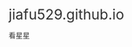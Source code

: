 # jiafu529.github.io
看星星
<!DOCTYPE html>
<html lang="en">

<head>
    <meta charset="UTF-8">
    <meta name="viewport" content="width=device-width, initial-scale=1.0">
    <meta http-equiv="X-UA-Compatible" content="ie=edge">
    <title>Document</title>
    <style>
        * {
            margin: 0;
            padding: 0;
            box-sizing: border-box;
        }

        html,
        body {
            min-height: 100%;
        }

        body {
            font-family: "Microsoft YaHei";
            font-size: 14px;
            color: #333;
        }

        h1,
        h2,
        h3,
        h4,
        h5,
        h6 {
            font-weight: normal;
        }

        ul,
        ol {
            list-style: none;
        }

        a {
            text-decoration: none;
            color: #232323;
        }

        img {
            border: none;
            vertical-align: middle;
        }

        .clearfix:after {
            content: ".";
            width: 0;
            height: 0;
            visibility: hidden;
            display: block;
            clear: both;
            overflow: hidden;
        }

        .fl {
            float: left
        }

        .fr {
            float: right
        }

        table {
            border-collapse: collapse;
            table-layout: fixed;
        }

        input,
        textarea {
            outline: none;
            border: none;
        }

        .body {
            width: 1000px;
            margin: 0 auto;
        }

        .head {
            height: 70px;
            background-color: #c20c0c;
        }

        .h a {
            font-size: 18px;
            display: block;
            width: 207px;
            height: 70px;
            background: url(image/wyx.png);
            text-indent: -999px;
            overflow: hidden;
        }

        .h {
            float: left;
        }

        .body ul li {
            float: left;
        }

        .head_in {
            position: relative;
        }

        .head_in ul {
            position: absolute;
            right: 100px;
            top: 22px;cursor: pointer;
        }

        .head_in ul li {
            font-size: 18px;
            color: #fff;
            font-weight: 700;
            margin-left: 60px;
        }

        .box {
            height: 460px;
            overflow: hidden;
            position: relative;
        }

        .box ul {
            position: absolute;
            left: 0;
            top: 0px;
            width: 5000px;
        }

        .box ul li {
            width: 1000px;
            float: left;
        }

        .box li img {
            width: 100%;
        }

        .box ol {
            position: absolute;
            left: 50%;
            bottom: 10px;
            margin-left: -100px;
        }

        .box ol li {
            margin-right: 20px;
            float: left;
            width: 40px;
            height: 10px;
            background-color: #fff;
            border-radius: 3px;
        }

        .box .bgc {
            background-color: #c20c0c;
        }

        .box span {
            width: 40px;
            height: 40px;
            position: absolute;
            left: 5px;
            top: 50%;
            margin-top: -20px;
            background: #000;
            cursor: pointer;
            line-height: 40px;
            text-align: center;
            font-weight: bold;
            font-family: '黑体';
            font-size: 30px;
            color: #fff;
            opacity: 0.3;
            border: 1px solid #fff;
        }

        #right {
            right: 5px;
            left: auto;
        }

        .box1 {
            border-left: 1px solid #d9d9d9;
            border-right: 1px solid #d9d9d9;
            overflow: hidden;
        }

        .mover {
            padding-top: 35px;
            width: 950px;
            margin: 0 auto;
            border-bottom: 2px solid #c20c0c;
            overflow: hidden;
        }

        .mover img {
            margin-bottom: 10px;
            margin-left: 10px;
        }

        .mover h2 {
            font-size: 24px;
            margin-top: -7px;
            margin-left: 10px;
        }

        .mover ul li {
            float: left;
            margin-left: 10px;
            ;
            color: #8b8b8b;
        }

        .mover_t ul li {
            float: left;
            margin-left: 30px;
            margin-right: 28px;
            margin-top: 20px;
            width: 190px;
            height: 320px;
            position: relative;
        }

        .mover_t li img {
            width: 100%;
        }

        .mover_t li p {
            margin-top: 10px;
            color: black;
            font-size: 18px;
            font-weight: 500;
        }

        .mover_t li p span {
            display: inline-block;
            padding: 1px;
            height: 20px;
            width: 54px;
            border: 2px solid #d63636;
            border-radius: 3px;
            color: #d63636;
            font-size: 12px;
            font-weight: 700;
        }

        .mover_in {
            height: 38px;
            width: 190px;
            background: rgba(0, 0, 0, .5);
            position: absolute;
            top: 152px;
        }

        .mover_in span {
            margin-top: 11px;
            margin-left: 10px;
            display: inline-block;
            width: 20px;
            height: 20px;
            /* background: url(image/2129.png); */
        }

        .mover_t .mover_in p {
            display: inline-block;
            color: #b8b8b7;
            margin-top: 0;
            vertical-align: middle;
        }

        #span {
            float: right;
            margin-right: 10px;
            margin-bottom: 5px;
        }

        .footer {
            margin-top: 10px;
            height: 125px;
            background-color: #f2f2f2;
            border-top: 1px solid #d8d8d8;
        }

        .foot_l ul li {
            float: left;
            color: #bbbbbb;
            font-size: 12px;
            margin-right: 10px;
            margin-top: 40px;
        }

        .foot_l p {
            float: left;
            margin-top: 10px;
            font-size: 12px;
        }

        .foot_r span {
            display: inline-table;
            width: 54px;
            height: 62px;
            margin-top: 20px;
            margin-left: 35px;

        }
    </style>
</head>

<body>
    <div class="head">
        <div class="body head_in">
            <h1 class="h"><a href="#">网易云音乐</a></h1>
            <ul class="fl">
                <li>推荐</li>
                <li>排行榜</li>
                <li>歌单</li>
                <li>主播电台</li>
                <li>歌手</li>
                <li>新碟上架</li>
            </ul>
        </div>
    </div>
    <div class="box body" id="lbt">
        <ul>
            <li><img src="image/lbt1.png" alt=""></li>
            <li><img src="image/lbt2.png" alt=""></li>
            <li><img src="image/lbt3.png" alt=""></li>
            <li><img src="image/lbt4.png" alt=""></li>
        </ul>
        <ol>
            <!-- <li class="bgc"></li>
            <li></li>
            <li></li>
            <li></li> -->
        </ol>
        <span id="left">&lt;</span>
        <span id="right">&gt;</span>
    </div>
    <div class="body box1">
        <div class="mover">
            <img src="image/hd.png" alt="" class="fl">
            <h2 class="fl">热门推荐</h2>
            <ul>
                <li>华语</li>
                <li>丨</li>
                <li>流行</li>
                <li>丨</li>
                <li>摇滚</li>
                <li>丨</li>
                <li>民谣</li>
                <li>丨</li>
                <li>电子</li>
            </ul>
            <a href="#" class="fr">更多</a>
        </div>
        <div class="mover_t">
            <ul>
                <li>
                    <img src="image/li1.jpg" alt="">
                    <p>华语速爆新歌</p>
                    <div class="mover_in">
                        <span><img src="image/2129.png" alt=""></span>
                        <p>5254万</p>
                        <span id="span"><img src="image/2201.png" alt=""></span>

                    </div>
                </li>
                <li>
                    <img src="image/li2.jpg" alt="">
                    <p>下一站，遇见相似的灵魂</p>
                    <div class="mover_in">
                        <span><img src="image/2129.png" alt=""></span>
                        <p>60万</p>
                        <span id="span"><img src="image/2201.png" alt=""></span>

                    </div>
                </li>
                <li>
                    <img src="image/li3.jpg" alt="">
                    <p>你的名字美如诗</p>
                    <div class="mover_in">
                        <span><img src="image/2129.png" alt=""></span>
                        <p>295万</p>
                        <span id="span"><img src="image/2201.png" alt=""></span>

                    </div>
                </li>
                <li>
                    <img src="image/li4.jpg" alt="">
                    <p><span>电台节目</span> 听见肖邦</p>
                    <div class="mover_in">
                        <span><img src="image/2129.png" alt=""></span>
                        <p>9835</p>
                        <span id="span"><img src="image/2201.png" alt=""></span>

                    </div>
                </li>
                <li>
                    <img src="image/li5.jpg" alt="">
                    <p>「震撼心灵的史诗音乐」</p>
                    <div class="mover_in">
                        <span><img src="image/2129.png" alt=""></span>
                        <p>4364万</p>
                        <span id="span"><img src="image/2201.png" alt=""></span>

                    </div>
                </li>
                <li>
                    <img src="image/li6.jpg" alt="">
                    <p><span>电台节目</span> 霸凌、性侵，我用余生逃离我的童年</p>
                    <div class="mover_in">
                        <span><img src="image/2129.png" alt=""></span>
                        <p>26202</p>
                        <span id="span"><img src="image/2201.png" alt=""></span>

                    </div>
                </li>
                <li>
                    <img src="image/li7.jpg" alt="">
                    <p>「英伦摇滚」唱片中的昔日时光</p>
                    <div class="mover_in">
                        <span><img src="image/2129.png" alt=""></span>
                        <p>309万</p>
                        <span id="span"><img src="image/2201.png" alt=""></span>

                    </div>
                </li>
                <li>
                    <img src="image/li8.jpg" alt="">
                    <p><span>电台节目</span> 为什么越来越多人在朋友圈戒掉了情绪</p>
                    <div class="mover_in">
                        <span><img src="image/2129.png" alt=""></span>
                        <p>20万</p>
                        <span id="span"><img src="image/2201.png" alt=""></span>

                    </div>
                </li>
            </ul>
        </div>

    </div>
    <div class="footer">
        <div class="body">
            <div class="foot_l fl">
                <ul>
                    <li>关于网易</li>
                    <li>丨</li>
                    <li>客户服务</li>
                    <li>丨</li>
                    <li>服务条款</li>
                    <li>丨</li>
                    <li>网站导航</li>
                    <li>丨</li>
                    <li>意见反馈</li>
                </ul>
                <p>网易公司版权所有©1997-2017 杭州乐读科技有限公司运营：浙网文[2015] 0415-135号</p>

            </div>
            <div class="foot_r fr">
                <span><img src="image/711.png" alt=""></span>
                <span><img src="image/733.jpg" alt=""></span>
                <span><img src="image/805.png" alt=""></span>
                <span><img src="image/722.png" alt=""></span>
            </div>
        </div>
    </div>
</body>
<script>
    var lbt = document.getElementById('lbt')
    var ul = lbt.children[0];//图片盒子
    var ol = lbt.children[1];//标记盒子
    var left = document.getElementById('left');
    var right = document.getElementById('right');
    var imgWidth = lbt.offsetWidth;
    var index = 0;
    var count = ul.children.length; //ul中li的个数
    function animate(element, target) {
        clearInterval(element.timer);
        element.timer = setInterval(function () {
            var step = 10;
            var currentX = element.offsetLeft;
            step = target > currentX ? step : -step;
            if (Math.abs(target - currentX) <= Math.abs(step)) {
                clearInterval(element.timer);
                element.style.left = target + 'px';
                return;
            }
            element.style.left = currentX + step + 'px';
        }, 30)
    }
    for (var i = 0; i < count; i++) {
        var li = document.createElement('li');
        li.setAttribute('index', i); //设置标签属性，记录每个序号按钮的索引
        ol.appendChild(li);
        li.onclick = function () {
            for (var i = 0; i < count; i++) {
                ol.children[i].className = '';
            }
            this.className = 'bgc';
            var index = parseInt(this.getAttribute('index'));
            animate(ul, -index * imgWidth);
        }
    }
    ol.children[0].className = 'bgc';
    var firstLi = ul.children[0];
    ul.appendChild(firstLi.cloneNode(true))

    right.onclick = function () {
        if (index === count) {
            index = 0;
            ul.style.left = 0;
        }
        index++;
        if (index < count) {
            ol.children[index].onclick();
        } else {
            animate(ul, -index * imgWidth);
            for (var i = 0; i < count; i++) {
                ol.children[i].className = '';
            }
            ol.children[0].className = 'current';
        }
    };
    //点击左箭头显示上一张
    left.onclick = function () {
        if (index == 0) {
            index = count;
            ul.style.left = -index * imgWidth + 'px';
        }
        index--;
        ol.children[index].onclick();
    };
    var timer = setInterval(function () {
        right.onclick()
    }, 3000)
   
</script>

</html>
